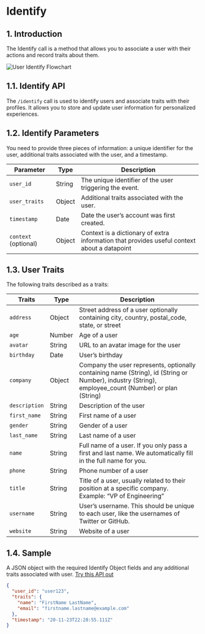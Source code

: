 # Identify

## 1. Introduction

The Identify call is a method that allows you to associate a user with their actions and record traits about them.

![User Identify Flowchart](/img/docs/analyze/apis/identify-flowchart.png)

## 1.1. Identify API

The `/identify` call is used to identify users and associate traits with their profiles. It allows you to store and update user information for personalized experiences.

## 1.2. Identify Parameters

You need to provide three pieces of information: a unique identifier for the user, additional traits associated with the user, and a timestamp.

| Parameter       | Type   | Description                                                      |
|-----------------|--------|------------------------------------------------------------------|
| `user_id`       | String | The unique identifier of the user triggering the event.          |
| `user_traits`   | Object | Additional traits associated with the user.                      |
| `timestamp`     | Date   | Date the user’s account was first created.                       |
| `context` (optional) | Object | Context is a dictionary of extra information that provides useful context about a datapoint |

## 1.3. User Traits

The following traits described as a traits:

| Traits          | Type   | Description                                                      |
|-----------------|--------|------------------------------------------------------------------|
| `address`       | Object | Street address of a user optionally containing city, country, postal_code, state, or street |
| `age`           | Number | Age of a user                                                    |
| `avatar`        | String | URL to an avatar image for the user                              |
| `birthday`      | Date   | User’s birthday                                                  |
| `company`       | Object | Company the user represents, optionally containing name (String), id (String or Number), industry (String), employee_count (Number) or plan (String) |
| `description`   | String | Description of the user                                          |
| `first_name`    | String | First name of a user                                             |
| `gender`        | String | Gender of a user                                                 |
| `last_name`     | String | Last name of a user                                              |
| `name`          | String | Full name of a user. If you only pass a first and last name. We automatically fill in the full name for you. |
| `phone`         | String | Phone number of a user                                           |
| `title`         | String | Title of a user, usually related to their position at a specific company. Example: “VP of Engineering” |
| `username`      | String | User’s username. This should be unique to each user, like the usernames of Twitter or GitHub. |
| `website`       | String | Website of a user                                                |

## 1.4. Sample

A JSON object with the required Identify Object fields and any additional traits associated with user. [Try this API out](/public_apis/identify)

```json
{
  "user_id": "user123",
  "traits": {
    "name": "FirstName LastName",
    "email": "firstname.lastname@example.com"
  },
  "timestamp": "20-11-23T22:28:55.111Z"
}
```
